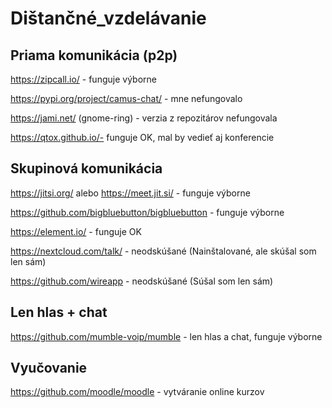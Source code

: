 # Dištančné_vzdelávanie

## Priama komunikácia (p2p)
https://zipcall.io/ - funguje výborne

https://pypi.org/project/camus-chat/ - mne nefungovalo

https://jami.net/ (gnome-ring) - verzia z repozitárov nefungovala

https://qtox.github.io/- funguje OK, mal by vedieť aj konferencie

## Skupinová komunikácia
https://jitsi.org/ alebo https://meet.jit.si/ - funguje výborne

https://github.com/bigbluebutton/bigbluebutton - funguje výborne

https://element.io/ - funguje OK

https://nextcloud.com/talk/ - neodskúšané (Nainštalované, ale skúšal som len sám)

https://github.com/wireapp - neodskúšané (Súšal som len sám)

## Len hlas + chat
https://github.com/mumble-voip/mumble - len hlas a chat, funguje výborne

## Vyučovanie
https://github.com/moodle/moodle - vytváranie online kurzov
